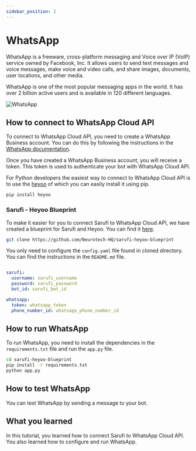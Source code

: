 ```yaml
---
sidebar_position: 2
---
```


# WhatsApp

WhatsApp is a freeware, cross-platform messaging and Voice over IP (VoIP) service owned by Facebook, Inc. It allows users to send text messages and voice messages, make voice and video calls, and share images, documents, user locations, and other media.

WhatsApp is one of the most popular messaging apps in the world. It has over 2 billion active users and is available in 120 different languages.

![WhatsApp](/img/whatsapp-1900453_640.png)

## How to connect to WhatsApp Cloud API

To connect to WhatsApp Cloud API, you need to create a WhatsApp Business account. You can do this by following the instructions in the [WhatsApp documentation](https://www.whatsapp.com/business/api).

Once you have created a WhatsApp Business account, you will receive a token. This token is used to authenticate your bot with WhatsApp Cloud API.

For Python developers the easiest way to connect to WhatsApp Cloud API is to use the [heyoo](https://github.com/Neurotech-HQ/heyoo) of which you can easily install it using pip.

```bash
pip install heyoo
```

### Sarufi - Heyoo Blueprint

To make it easier for you to connect Sarufi to WhatsApp Cloud API, we have created a blueprint for Sarufi and Heyoo. You can find it [here](https://github.com/Neurotech-HQ/sarufi-heyoo-blueprint).
 

```bash
git clone https://github.com/Neurotech-HQ/sarufi-heyoo-blueprint
```

You only need to configure the `config.yaml` file found in cloned directory. You can find the instructions in the `README.md` file.

```yaml config.yaml

sarufi:
  username: sarufi_username
  password: sarufi_password
  bot_id: sarufi_bot_id

whatsapp:
  token: whatsapp_token
  phone_number_id: whatsapp_phone_number_id
```

## How to run WhatsApp

To run WhatsApp, you need to install the dependencies in the `requirements.txt` file and run the `app.py` file.


```bash
cd sarufi-heyoo-blueprint
pip install -r requirements.txt
python app.py
```

## How to test WhatsApp

You can test WhatsApp by sending a message to your bot.

## What you learned

In this tutorial, you learned how to connect Sarufi to WhatsApp Cloud API. You also learned how to configure and run WhatsApp.
